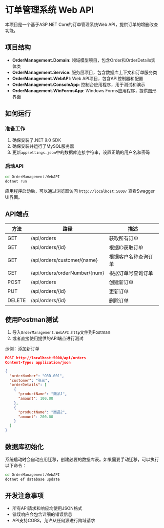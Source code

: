 # 订单管理系统 Web API

本项目是一个基于ASP.NET Core的订单管理系统Web API，提供订单的增删改查功能。

## 项目结构

- **OrderManagement.Domain**: 领域模型项目，包含Order和OrderDetails实体类
- **OrderManagement.Service**: 服务层项目，包含数据库上下文和订单服务类
- **OrderManagement.WebAPI**: Web API项目，包含API控制器和配置
- **OrderManagement.ConsoleApp**: 控制台应用程序，用于测试和演示
- **OrderManagement.WinFormsApp**: Windows Forms应用程序，提供图形界面

## 如何运行

### 准备工作

1. 确保安装了.NET 9.0 SDK
2. 确保安装并运行了MySQL服务器
3. 更新`appsettings.json`中的数据库连接字符串，设置正确的用户名和密码

### 启动API

```bash
cd OrderManagement.WebAPI
dotnet run
```

应用程序启动后，可以通过浏览器访问 `http://localhost:5000/` 查看Swagger UI界面。

## API端点

| 方法   | 路径                           | 描述                   |
|--------|--------------------------------|------------------------|
| GET    | /api/orders                    | 获取所有订单           |
| GET    | /api/orders/{id}               | 根据ID获取订单         |
| GET    | /api/orders/customer/{name}    | 根据客户名称查询订单   |
| GET    | /api/orders/orderNumber/{num}  | 根据订单号查询订单     |
| POST   | /api/orders                    | 创建新订单             |
| PUT    | /api/orders/{id}               | 更新订单               |
| DELETE | /api/orders/{id}               | 删除订单               |

## 使用Postman测试

1. 导入`OrderManagement.WebAPI.http`文件到Postman
2. 或者直接使用提供的API端点进行测试

示例：添加新订单

```json
POST http://localhost:5000/api/orders
Content-Type: application/json

{
  "orderNumber": "ORD-001",
  "customer": "张三",
  "orderDetails": [
    {
      "productName": "商品1",
      "amount": 100.00
    },
    {
      "productName": "商品2",
      "amount": 200.00
    }
  ]
}
```

## 数据库初始化

系统启动时会自动应用迁移，创建必要的数据库表。如果需要手动迁移，可以执行以下命令：

```bash
cd OrderManagement.WebAPI
dotnet ef database update
```

## 开发注意事项

- 所有API请求和响应均使用JSON格式
- 错误响应会包含详细的错误信息
- API支持CORS，允许从任何源进行跨域请求 